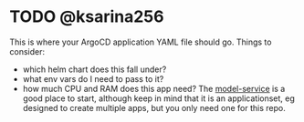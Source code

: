 # TODO @ksarina256
This is where your ArgoCD application YAML file should go. Things to consider:
- which helm chart does this fall under?
- what env vars do I need to pass to it?
- how much CPU and RAM does this app need?
The [model-service](https://github.com/Mobility-Scooter-Project/model-service/blob/main/deploy/applicationset.yaml) is a good place to start, although keep in mind that it is an applicationset, eg designed to create multiple apps, but you only need one for this repo.